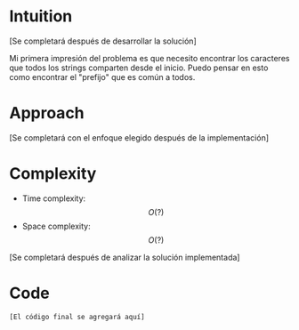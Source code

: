 # Intuition

[Se completará después de desarrollar la solución]

Mi primera impresión del problema es que necesito encontrar los caracteres que todos los strings comparten desde el inicio. Puedo pensar en esto como encontrar el "prefijo" que es común a todos.

# Approach

[Se completará con el enfoque elegido después de la implementación]

# Complexity

- Time complexity: $$O(?)$$
- Space complexity: $$O(?)$$

[Se completará después de analizar la solución implementada]

# Code

```typescript
[El código final se agregará aquí]
```
